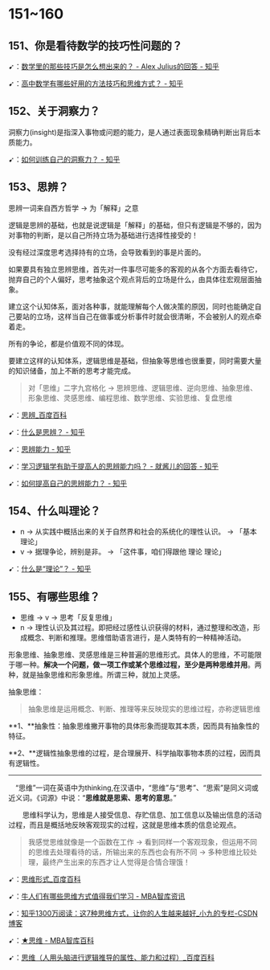 # 151~160

## 151、你是看待数学的技巧性问题的？

➹：[数学里的那些技巧是怎么想出来的？ - Alex Julius的回答 - 知乎](https://www.zhihu.com/question/263713501/answer/501209751) 

➹：[高中数学有哪些好用的方法技巧和思维方式？ - 知乎](https://www.zhihu.com/question/55093653)

## 152、关于洞察力？

洞察力(insight)是指深入事物或问题的能力，是人通过表面现象精确判断出背后本质能力。

➹：[如何训练自己的洞察力？ - 知乎](https://www.zhihu.com/question/20372117)

## 153、思辨？

思辨一词来自西方哲学 -> 为「解释」之意

逻辑是思辨的基础，也就是说逻辑是「解释」的基础，但只有逻辑是不够的，因为对事物的判断，是以自己所持立场为基础进行选择性接受的！

没有经过深度思考选择持有的立场，会导致看到的事是片面的。

如果要具有独立思辨思维，首先对一件事尽可能多的客观的从各个方面去看待它，抛弃自己的个人偏好，思考抽象这个观点背后的立场是什么，由具体往宏观层面抽象。

建立这个认知体系，面对各种事，就能理解每个人做决策的原因，同时也能确定自己要站的立场，这样当自己在做事或分析事件时就会很清晰，不会被别人的观点牵着走。

所有的争论，都是价值观不同的体现。

要建立这样的认知体系，逻辑思维是基础，但抽象等思维也很重要，同时需要大量的知识储备，加上不断的思考才能完成。

> 对「思维」二字九宫格化 -> 思辨思维、逻辑思维、逆向思维、抽象思维、形象思维、灵感思维、编程思维、数学思维、实验思维、复盘思维

➹：[思辨_百度百科](https://baike.baidu.com/item/%E6%80%9D%E8%BE%A8)

➹：[什么是思辨？ - 知乎](https://www.zhihu.com/question/24470554)

 ➹：[思辨能力 - 知乎](https://www.zhihu.com/topic/19824995)

➹：[学习逻辑学有助于提高人的思辨能力吗？ - 就酱儿的回答 - 知乎](https://www.zhihu.com/question/368587643/answer/1020962109)

➹：[如何提高自己的思辨能力？ - 知乎](https://www.zhihu.com/question/20894893)

## 154、什么叫理论？

- n -> 从实践中概括出来的关于自然界和社会的系统化的理性认识。 -> 「基本理论」
- v -> 据理争论，辨别是非。 -> 「这件事，咱们得跟他 理论 理论」

➹：[什么是“理论”？ - 知乎](https://www.zhihu.com/question/36695838)

## 155、有哪些思维？

- 思维 -> v -> 思考「反复思维」
- n -> 理性认识及其过程。即把经过感性认识获得的材料，通过整理和改造，形成概念、判断和推理。思维借助语言进行，是人类特有的一种精神活动。

形象思维、抽象思维、灵感思维是三种普遍的思维形式。具体人的思维，不可能限于哪一种。**解决一个问题，做一项工作或某个思维过程，至少是两种思维并用**。两种，就是抽象思维和形象思维。所谓三种，就加上灵感。

抽象思维：

> 抽象思维是运用概念、判断、推理等来反映现实的思维过程，亦称逻辑思维

**1、**抽象性：抽象思维撇开事物的具体形象而提取其本质，因而具有抽象性的特征。

**2、**逻辑性抽象思维的过程，是合理展开、科学抽取事物本质的过程，因而具有逻辑性。

---

　“思维”一词在英语中为thinking,在汉语中，“思维”与“思考”、“思索”是同义词或近义词。《词源》中说：“**思维就是思索、思考的意思**。”

　　思维科学认为，思维是人接受信息、存贮信息、加工信息以及输出信息的活动过程，而且是概括地反映客观现实的过程，这就是思维本质的信息论观点。

> 我感觉思维就像是一个函数在工作 -> 看到同样一个客观现象，但运用不同的思维去处理看待的话，所输出来的东西也会有所不同 -> 多种思维比较处理，最终产生出来的东西才让人觉得是合情合理饿！

➹：[思维形式_百度百科](https://baike.baidu.com/item/%E6%80%9D%E7%BB%B4%E5%BD%A2%E5%BC%8F/2302226?fromtitle=%E6%80%9D%E7%BB%B4%E6%A8%A1%E5%BC%8F&fromid=6172550)

➹：[牛人们有哪些思维方式值得我们学习 - MBA智库资讯](https://news.mbalib.com/story/230103)

➹：[知乎1300万阅读：这7种思维方式，让你的人生越来越好_小九的专栏-CSDN博客](https://blog.csdn.net/lizzywu/article/details/80738671)

➹：[★思维 - MBA智库百科](https://wiki.mbalib.com/wiki/%E6%80%9D%E7%BB%B4)

➹：[思维（人用头脑进行逻辑推导的属性、能力和过程）_百度百科](https://baike.baidu.com/item/%E6%80%9D%E7%BB%B4/475)